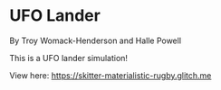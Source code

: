 # UFO Lander

By Troy Womack-Henderson and Halle Powell

This is a UFO lander simulation!

View here: https://skitter-materialistic-rugby.glitch.me
